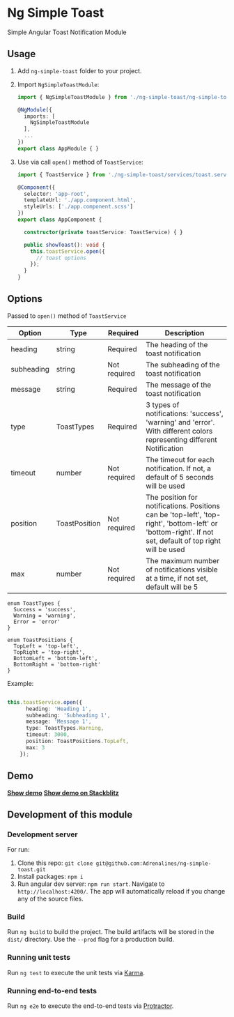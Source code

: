 # Ng Simple Toast

Simple Angular Toast Notification Module

## Usage

1. Add `ng-simple-toast` folder to your project.

2. Import `NgSimpleToastModule`:
    ```typescript
    import { NgSimpleToastModule } from './ng-simple-toast/ng-simple-toast.module';
    
    @NgModule({
      imports: [
        NgSimpleToastModule
      ],
      ...
    })
    export class AppModule { }
    ```

3. Use via call `open()` method of `ToastService`:
    ```typescript
    import { ToastService } from './ng-simple-toast/services/toast.service';
    
    @Component({
      selector: 'app-root',
      templateUrl: './app.component.html',
      styleUrls: ['./app.component.scss']
    })
    export class AppComponent {
    
      constructor(private toastService: ToastService) { }
    
      public showToast(): void {
        this.toastService.open({
          // toast options
        });
      }
    }
    ```

## Options
Passed to `open()` method of `ToastService`

| Option      | Type           | Required      | Description                                                                                                                                               |
| ----------- | -------------- | ------------- | --------------------------------------------------------------------------------------------------------------------------------------------------------- |
| heading     | string         | Required      | The heading of the toast notification                                                                                                                     |
| subheading  | string         | Not required  | The subheading of the toast notification                                                                                                                  |
| message     | string         | Required      | The message of the toast notification                                                                                                                     |
| type        | ToastTypes     | Required      | 3 types of notifications: 'success', 'warning' and 'error'. With different colors representing different Notification                                     |
| timeout     | number         | Not required  | The timeout for each notification. If not, a default of 5 seconds will be used                                                                            |
| position    | ToastPosition  | Not required  | The position for notifications. Positions can be 'top-left', 'top-right', 'bottom-left' or 'bottom-right'. If not set, default of top right will be used  |
| max         | number         | Not required  | The maximum number of notifications visible at a time, if not set, default will be 5                                                                      |

```
enum ToastTypes {
  Success = 'success',
  Warning = 'warning',
  Error = 'error'
}
```

```
enum ToastPositions {
  TopLeft = 'top-left',
  TopRight = 'top-right',
  BottomLeft = 'bottom-left',
  BottomRight = 'bottom-right'
}
```

Example:
```typescript

this.toastService.open({
      heading: 'Heading 1',
      subheading: 'Subheading 1',
      message: 'Message 1',
      type: ToastTypes.Warning,
      timeout: 3000,
      position: ToastPositions.TopLeft,
      max: 3
    });
```

## Demo

**[Show demo](https://adrenalines.github.io/ng-simple-toast/)**
**[Show demo on Stackblitz](https://stackblitz.com/github/Adrenalines/ng-simple-toast)**


## Development of this module

### Development server

For run:
1. Clone this repo: `git clone git@github.com:Adrenalines/ng-simple-toast.git`
2. Install packages: `npm i`
3. Run angular dev server: `npm run start`.
Navigate to `http://localhost:4200/`. The app will automatically reload if you change any of the source files.

### Build

Run `ng build` to build the project. The build artifacts will be stored in the `dist/` directory. Use the `--prod` flag for a production build.

### Running unit tests

Run `ng test` to execute the unit tests via [Karma](https://karma-runner.github.io).

### Running end-to-end tests

Run `ng e2e` to execute the end-to-end tests via [Protractor](http://www.protractortest.org/).

